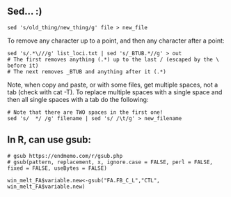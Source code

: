 ## Sed... :) 
```
sed 's/old_thing/new_thing/g' file > new_file
```

To remove any character up to a point, and then any character after a point:
```
sed 's/.*\///g' list_loci.txt | sed 's/_BTUB.*//g' > out
# The first removes anything (.*) up to the last / (escaped by the \ before it)
# The next removes _BTUB and anything after it (.*)
```

Note, when copy and paste, or with some files, get multiple spaces, not a tab (check with cat -T). To replace multiple spaces with a single space and then all single spaces with a tab do the following: 

```
# Note that there are TWO spaces in the first one!
sed 's/  */ /g' filename | sed 's/ /\t/g' > new_filename
```


## In R, can use gsub: 
```
# gsub https://endmemo.com/r/gsub.php
# gsub(pattern, replacement, x, ignore.case = FALSE, perl = FALSE, fixed = FALSE, useBytes = FALSE)

win_melt_FA$variable.new<-gsub("FA.FB_C_L","CTL", win_melt_FA$variable.new)
```

